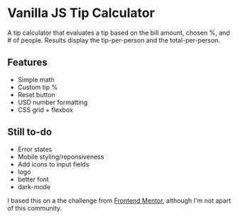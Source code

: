 # Vanilla JS Tip Calculator 

A tip calculator that evaluates a tip based on the bill amount, chosen %, and # of people. Results display the tip-per-person and the total-per-person. 

## Features 
* Simple math
* Custom tip %
* Reset button
* USD number formatting
* CSS grid + flexbox

## Still to-do
* Error states
* Mobile styling/reponsiveness 
* Add icons to input fields
* logo 
* better font
* dark-mode 

I based this on a the challenge from [Frontend Mentor](https://www.frontendmentor.io/challenges/tip-calculator-app-ugJNGbJUX), although I'm not apart of this community. 